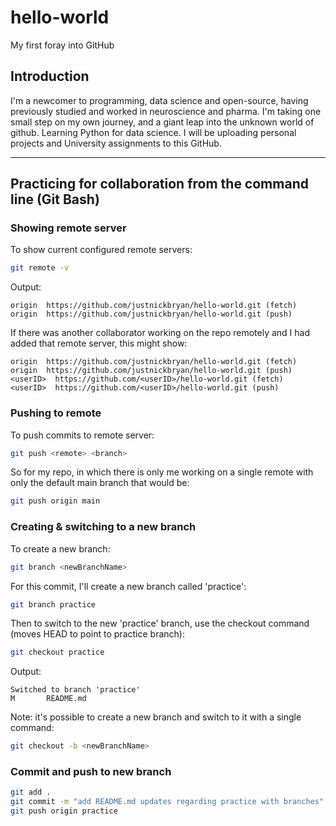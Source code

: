 # hello-world
My first foray into GitHub

## Introduction
I'm a newcomer to programming, data science and open-source, having previously studied and worked in neuroscience and pharma.
I'm taking one small step on my own journey, and a giant leap into the unknown world of github.
Learning Python for data science. I will be uploading personal projects and University assignments to this GitHub.

***

## Practicing for collaboration from the command line (Git Bash)

### Showing remote server

To show current configured remote servers:

```bash
git remote -v
```

Output:

```
origin  https://github.com/justnickbryan/hello-world.git (fetch)
origin  https://github.com/justnickbryan/hello-world.git (push)
```

If there was another collaborator working on the repo remotely and I had added that remote server, this might show:

```
origin  https://github.com/justnickbryan/hello-world.git (fetch)
origin  https://github.com/justnickbryan/hello-world.git (push)
<userID>  https://github.com/<userID>/hello-world.git (fetch)
<userID>  https://github.com/<userID>/hello-world.git (push)
```

### Pushing to remote

To push commits to remote server:

```bash
git push <remote> <branch>
```

So for my repo, in which there is only me working on a single remote with only the default main branch that would be:

```bash
git push origin main
```

### Creating & switching to a new branch

To create a new branch:

```bash
git branch <newBranchName>
```

For this commit, I'll create a new branch called 'practice':

```bash
git branch practice
```

Then to switch to the new 'practice' branch, use the checkout command (moves HEAD to point to practice branch):

```bash
git checkout practice
```

Output:

```
Switched to branch 'practice'
M       README.md
```

Note: it's possible to create a new branch and switch to it with a single command:

```bash
git checkout -b <newBranchName>
```

### Commit and push to new branch

```bash
git add .
git commit -m "add README.md updates regarding practice with branches"
git push origin practice
```
